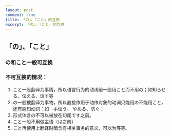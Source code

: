 ```yaml
---
layout: post
comment: true
title: 「の」、「こと」的互换
excerpt: 「の」、「こと」的互换
---
```


## 「の」、「こと」

### の和こと一般可互换

### 不可互换的情况：
1. こと一般翻译为事情，所以语言行为的动词前一般用こと而不用の；如知らせる、伝える、话す等
2. の一般被翻译为事物，所以直接作用于动作对象的动词只能用の不能用こと，还有感知动词：如　手伝う、 やめる、防ぐ； 
3. 形式体言の不可以被放在句尾です之前。
4. こと一般不用做主语（は之前）
5. こと再使用上翻译时暗含有相关事务的意义，可以为等等。
